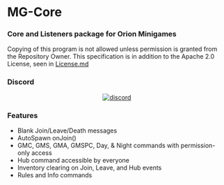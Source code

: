 # MG-Core

### Core and Listeners package for Orion Minigames

Copying of this program is not allowed unless permission is granted from the Repository Owner.
This specification is in addition to the Apache 2.0 License, seen in [License.md](https://github.com/LegoFan48737/MG-Core/blob/master/LICENSE)

### Discord
<div align="center">
<a href="https://discord.gg/ECGhkJc">
        <img src="https://img.shields.io/badge/chat-on%20discord-7289da.svg" alt="discord">
    </a>
</div>

### Features
- Blank Join/Leave/Death messages
- AutoSpawn onJoin()
- GMC, GMS, GMA, GMSPC, Day, & Night commands with permission-only access
- Hub command accessible by everyone
- Inventory clearing on Join, Leave, and Hub events
- Rules and Info commands
